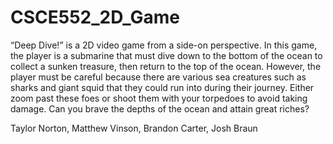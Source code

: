 # CSCE552_2D_Game
“Deep Dive!” is a 2D video game from a side-on perspective. In this game, the player is a submarine that must dive down to the bottom of the ocean to collect a sunken treasure, then return to the top of the ocean. However, the player must be careful because there are various sea creatures such as sharks and giant squid that they could run into during their journey. Either zoom past these foes or shoot them with your torpedoes to avoid taking damage. Can you brave the depths of the ocean and attain great riches?

Taylor Norton, Matthew Vinson, Brandon Carter, Josh Braun
